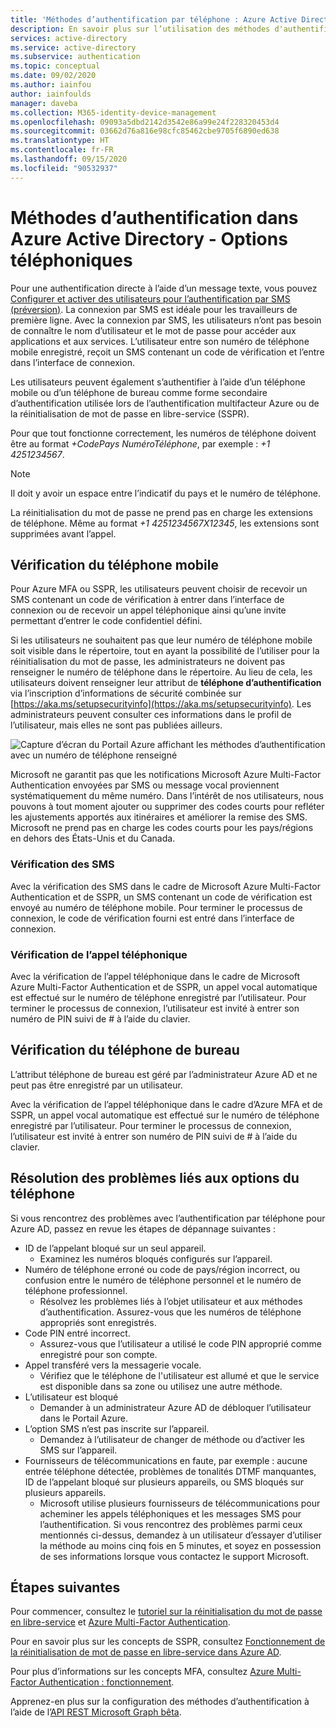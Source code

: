 ```yaml
---
title: 'Méthodes d’authentification par téléphone : Azure Active Directory'
description: En savoir plus sur l’utilisation des méthodes d'authentification par téléphone dans Azure Active Directory pour contribuer à l’amélioration et à la sécurisation des événements de connexion
services: active-directory
ms.service: active-directory
ms.subservice: authentication
ms.topic: conceptual
ms.date: 09/02/2020
ms.author: iainfou
author: iainfoulds
manager: daveba
ms.collection: M365-identity-device-management
ms.openlocfilehash: 09093a5dbd2142d3542e86a99e24f228320453d4
ms.sourcegitcommit: 03662d76a816e98cfc85462cbe9705f6890ed638
ms.translationtype: HT
ms.contentlocale: fr-FR
ms.lasthandoff: 09/15/2020
ms.locfileid: "90532937"
---
```

# <a name="authentication-methods-in-azure-active-directory---phone-options"></a>Méthodes d’authentification dans Azure Active Directory - Options téléphoniques

Pour une authentification directe à l’aide d’un message texte, vous pouvez [Configurer et activer des utilisateurs pour l’authentification par SMS (préversion)](howto-authentication-sms-signin.md). La connexion par SMS est idéale pour les travailleurs de première ligne. Avec la connexion par SMS, les utilisateurs n’ont pas besoin de connaître le nom d’utilisateur et le mot de passe pour accéder aux applications et aux services. L’utilisateur entre son numéro de téléphone mobile enregistré, reçoit un SMS contenant un code de vérification et l’entre dans l’interface de connexion.

Les utilisateurs peuvent également s’authentifier à l’aide d’un téléphone mobile ou d’un téléphone de bureau comme forme secondaire d’authentification utilisée lors de l’authentification multifacteur Azure ou de la réinitialisation de mot de passe en libre-service (SSPR).

Pour que tout fonctionne correctement, les numéros de téléphone doivent être au format *+CodePays NuméroTéléphone*, par exemple : *+1 4251234567*.

> [!NOTE]
> Il doit y avoir un espace entre l’indicatif du pays et le numéro de téléphone.
>
> La réinitialisation du mot de passe ne prend pas en charge les extensions de téléphone. Même au format *+1 4251234567X12345*, les extensions sont supprimées avant l’appel.

## <a name="mobile-phone-verification"></a>Vérification du téléphone mobile

Pour Azure MFA ou SSPR, les utilisateurs peuvent choisir de recevoir un SMS contenant un code de vérification à entrer dans l’interface de connexion ou de recevoir un appel téléphonique ainsi qu’une invite permettant d’entrer le code confidentiel défini.

Si les utilisateurs ne souhaitent pas que leur numéro de téléphone mobile soit visible dans le répertoire, tout en ayant la possibilité de l’utiliser pour la réinitialisation du mot de passe, les administrateurs ne doivent pas renseigner le numéro de téléphone dans le répertoire. Au lieu de cela, les utilisateurs doivent renseigner leur attribut de **téléphone d’authentification** via l’inscription d’informations de sécurité combinée sur [https://aka.ms/setupsecurityinfo](https://aka.ms/setupsecurityinfo). Les administrateurs peuvent consulter ces informations dans le profil de l’utilisateur, mais elles ne sont pas publiées ailleurs.

![Capture d’écran du Portail Azure affichant les méthodes d’authentification avec un numéro de téléphone renseigné](media/concept-authentication-methods/user-authentication-methods.png)

Microsoft ne garantit pas que les notifications Microsoft Azure Multi-Factor Authentication envoyées par SMS ou message vocal proviennent systématiquement du même numéro. Dans l’intérêt de nos utilisateurs, nous pouvons à tout moment ajouter ou supprimer des codes courts pour refléter les ajustements apportés aux itinéraires et améliorer la remise des SMS. Microsoft ne prend pas en charge les codes courts pour les pays/régions en dehors des États-Unis et du Canada.

### <a name="text-message-verification"></a>Vérification des SMS

Avec la vérification des SMS dans le cadre de Microsoft Azure Multi-Factor Authentication et de SSPR, un SMS contenant un code de vérification est envoyé au numéro de téléphone mobile. Pour terminer le processus de connexion, le code de vérification fourni est entré dans l’interface de connexion.

### <a name="phone-call-verification"></a>Vérification de l’appel téléphonique

Avec la vérification de l’appel téléphonique dans le cadre de Microsoft Azure Multi-Factor Authentication et de SSPR, un appel vocal automatique est effectué sur le numéro de téléphone enregistré par l’utilisateur. Pour terminer le processus de connexion, l’utilisateur est invité à entrer son numéro de PIN suivi de # à l’aide du clavier.

## <a name="office-phone-verification"></a>Vérification du téléphone de bureau

L’attribut téléphone de bureau est géré par l’administrateur Azure AD et ne peut pas être enregistré par un utilisateur.

Avec la vérification de l’appel téléphonique dans le cadre d’Azure MFA et de SSPR, un appel vocal automatique est effectué sur le numéro de téléphone enregistré par l’utilisateur. Pour terminer le processus de connexion, l’utilisateur est invité à entrer son numéro de PIN suivi de # à l’aide du clavier.

## <a name="troubleshooting-phone-options"></a>Résolution des problèmes liés aux options du téléphone

Si vous rencontrez des problèmes avec l’authentification par téléphone pour Azure AD, passez en revue les étapes de dépannage suivantes :

* ID de l’appelant bloqué sur un seul appareil.
   * Examinez les numéros bloqués configurés sur l’appareil.
* Numéro de téléphone erroné ou code de pays/région incorrect, ou confusion entre le numéro de téléphone personnel et le numéro de téléphone professionnel.
   * Résolvez les problèmes liés à l’objet utilisateur et aux méthodes d’authentification. Assurez-vous que les numéros de téléphone appropriés sont enregistrés.
* Code PIN entré incorrect.
   * Assurez-vous que l’utilisateur a utilisé le code PIN approprié comme enregistré pour son compte.
* Appel transféré vers la messagerie vocale.
   * Vérifiez que le téléphone de l'utilisateur est allumé et que le service est disponible dans sa zone ou utilisez une autre méthode.
* L’utilisateur est bloqué
   * Demander à un administrateur Azure AD de débloquer l’utilisateur dans le Portail Azure.
* L’option SMS n’est pas inscrite sur l’appareil.
   * Demandez à l’utilisateur de changer de méthode ou d’activer les SMS sur l’appareil.
* Fournisseurs de télécommunications en faute, par exemple : aucune entrée téléphone détectée, problèmes de tonalités DTMF manquantes, ID de l’appelant bloqué sur plusieurs appareils, ou SMS bloqués sur plusieurs appareils.
   * Microsoft utilise plusieurs fournisseurs de télécommunications pour acheminer les appels téléphoniques et les messages SMS pour l’authentification. Si vous rencontrez des problèmes parmi ceux mentionnés ci-dessus, demandez à un utilisateur d’essayer d’utiliser la méthode au moins cinq fois en 5 minutes, et soyez en possession de ses informations lorsque vous contactez le support Microsoft.

## <a name="next-steps"></a>Étapes suivantes

Pour commencer, consultez le [tutoriel sur la réinitialisation du mot de passe en libre-service][tutorial-sspr] et [Azure Multi-Factor Authentication][tutorial-azure-mfa].

Pour en savoir plus sur les concepts de SSPR, consultez [Fonctionnement de la réinitialisation de mot de passe en libre-service dans Azure AD][concept-sspr].

Pour plus d’informations sur les concepts MFA, consultez [Azure Multi-Factor Authentication : fonctionnement][concept-mfa].

Apprenez-en plus sur la configuration des méthodes d’authentification à l’aide de l’[API REST Microsoft Graph bêta](/graph/api/resources/authenticationmethods-overview?view=graph-rest-beta).

<!-- INTERNAL LINKS -->
[tutorial-sspr]: tutorial-enable-sspr.md
[tutorial-azure-mfa]: tutorial-enable-azure-mfa.md
[concept-sspr]: concept-sspr-howitworks.md
[concept-mfa]: concept-mfa-howitworks.md
